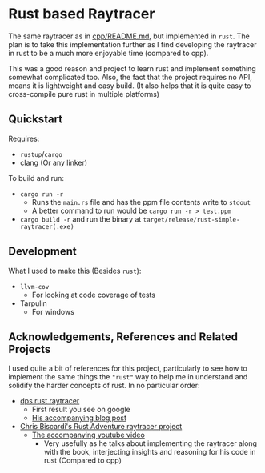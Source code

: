 # Rust based Raytracer

The same raytracer as in [cpp/README.md](../cpp/README.md), but implemented in `rust`.
The plan is to take this implementation further as I find developing the raytracer in rust to be a much more enjoyable time (compared to cpp).

This was a good reason and project to learn rust and implement something somewhat complicated too.
Also, the fact that the project requires no API, means it is lightweight and easy build. (It also helps that it is quite easy to cross-compile pure rust in multiple platforms)

## Quickstart

Requires:

- `rustup`/`cargo`
- clang (Or any linker)

To build and run:

- `cargo run -r`
  - Runs the `main.rs` file and has the ppm file contents write to `stdout`
  - A better command to run would be `cargo run -r > test.ppm`
- `cargo build -r` and run the binary at `target/release/rust-simple-raytracer(.exe)`

## Development

What I used to make this (Besides `rust`):

- `llvm-cov`
  - For looking at code coverage of tests
- Tarpulin
  - For windows

## Acknowledgements, References and Related Projects

I used quite a bit of references for this project, particularly to see how to implement the same things the `"rust"` way to help me in understand and solidify the harder concepts of rust.
In no particular order:

- [dps rust raytracer](https://github.com/dps/rust-raytracer)
  - First result you see on google
  - [His accompanying blog post](https://blog.singleton.io/posts/2022-01-02-raytracing-with-rust/)
- [Chris Biscardi's Rust Adventure raytracer project](https://github.com/rust-adventure/raytracing-in-one-weekend/tree/f69c57162de6b3e7538bc26f5611f4e1142414b5)
  - [The accompanying youtube video](https://www.youtube.com/watch?v=6D8WVYm1YwY)
    - Very usefully as he talks about implementing the raytracer along with the book, interjecting insights and reasoning for his code in rust (Compared to cpp)
